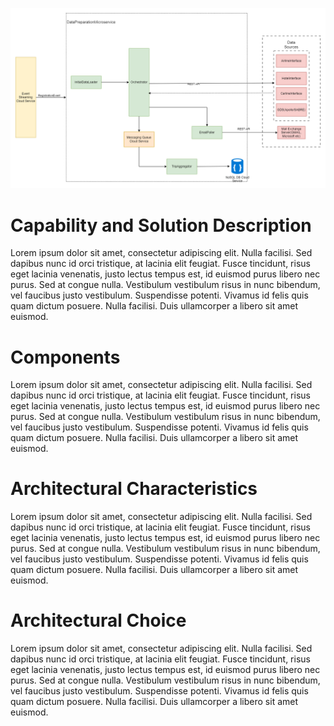
![Initial Data Loader](https://github.com/beyond-blueprints/arch-katas-2023/blob/main/Diagrams/IndividualComponentDiagrams/InitialDataLoader.drawio.png)

# Capability and Solution Description

Lorem ipsum dolor sit amet, consectetur adipiscing elit. Nulla facilisi. Sed dapibus nunc id orci tristique, at lacinia elit feugiat. Fusce tincidunt, risus eget lacinia venenatis, justo lectus tempus est, id euismod purus libero nec purus. Sed at congue nulla. Vestibulum vestibulum risus in nunc bibendum, vel faucibus justo vestibulum. Suspendisse potenti. Vivamus id felis quis quam dictum posuere. Nulla facilisi. Duis ullamcorper a libero sit amet euismod.

# Components

Lorem ipsum dolor sit amet, consectetur adipiscing elit. Nulla facilisi. Sed dapibus nunc id orci tristique, at lacinia elit feugiat. Fusce tincidunt, risus eget lacinia venenatis, justo lectus tempus est, id euismod purus libero nec purus. Sed at congue nulla. Vestibulum vestibulum risus in nunc bibendum, vel faucibus justo vestibulum. Suspendisse potenti. Vivamus id felis quis quam dictum posuere. Nulla facilisi. Duis ullamcorper a libero sit amet euismod.

# Architectural Characteristics

Lorem ipsum dolor sit amet, consectetur adipiscing elit. Nulla facilisi. Sed dapibus nunc id orci tristique, at lacinia elit feugiat. Fusce tincidunt, risus eget lacinia venenatis, justo lectus tempus est, id euismod purus libero nec purus. Sed at congue nulla. Vestibulum vestibulum risus in nunc bibendum, vel faucibus justo vestibulum. Suspendisse potenti. Vivamus id felis quis quam dictum posuere. Nulla facilisi. Duis ullamcorper a libero sit amet euismod.

# Architectural Choice

Lorem ipsum dolor sit amet, consectetur adipiscing elit. Nulla facilisi. Sed dapibus nunc id orci tristique, at lacinia elit feugiat. Fusce tincidunt, risus eget lacinia venenatis, justo lectus tempus est, id euismod purus libero nec purus. Sed at congue nulla. Vestibulum vestibulum risus in nunc bibendum, vel faucibus justo vestibulum. Suspendisse potenti. Vivamus id felis quis quam dictum posuere. Nulla facilisi. Duis ullamcorper a libero sit amet euismod.
